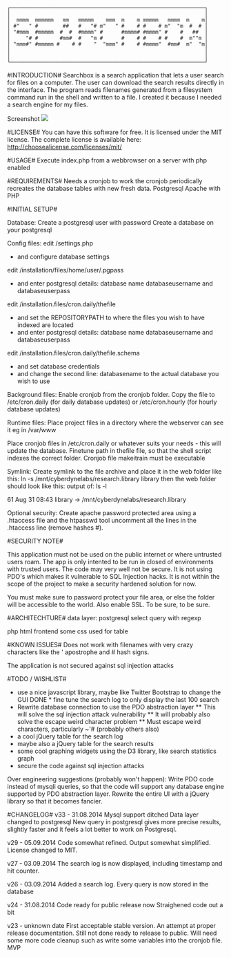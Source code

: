     ┌───────────────────────────────────────────────────────────────┐
    │                                                               │
    │  mmmm  mmmmmm   mm   mmmmm    mmm  m    m mmmmm   mmmm  m    m│
    │ #"   " #        ##   #   "# m"   " #    # #    # m"  "m  #  # │
    │ "#mmm  #mmmmm  #  #  #mmmm" #      #mmmm# #mmmm" #    #   ##  │
    │     "# #       #mm#  #   "m #      #    # #    # #    #  m""m │
    │ "mmm#" #mmmmm #    # #    "  "mmm" #    # #mmmm"  #mm#  m"  "m│
    │                                                               │
    │                                                               │
    └───────────────────────────────────────────────────────────────┘


#INTRODUCTION#
Searchbox is a search application that lets a user search for files on a
computer. The user can download the search results directly in the
interface. The program reads filenames generated from a filesystem
command run in the shell and written to a file.
I created it because I needed a search engine for my files.


Screenshot
<img src="http://i.imgur.com/hH7PO87.png"/>


#LICENSE#
You can have this software for free.
It is licensed under the MIT license.
The complete license is available here:
http://choosealicense.com/licenses/mit/

#USAGE#
Execute index.php from a webbrowser on a server with php enabled

#REQUIREMENTS#
Needs a cronjob to work
the cronjob periodically recreates the database tables with new fresh
data.
Postgresql
Apache with PHP

#INITIAL SETUP#

Database:
Create a postgresql user with password
Create a database on your postgresql

Config files:
edit /settings.php 
- and configure database settings

edit /installation/files/home/user/.pgpass 
- and enter postgresql details: database name databaseusername and databaseuserpass 

edit /installation.files/cron.daily/thefile
- and set the REPOSITORYPATH to where the files you wish to have indexed are located
- and enter postgresql details: database name databaseusername and databaseuserpass 

edit /installation.files/cron.daily/thefile.schema
- and set database credentials
- and change the second line: databasename to the actual database you
wish to use

Background files:
Enable cronjob from the cronjob folder. Copy the file to
/etc/cron.daily (for daily database updates) or /etc/cron.hourly (for
hourly database  updates)

Runtime files:
Place project files in a directory where the webserver can see it eg in /var/www

Place cronjob files in /etc/cron.daily or whatever suits your needs - this will update the database.
Finetune path in thefile file, so that the shell script indexes
the correct folder.
Cronjob file makeitrain must be executable


Symlink:
Create symlink to the file archive and place it in the web folder
like this: ln -s /mnt/cyberdynelabs/research.library library
then the web folder should look like this:
output of: ls -l

61 Aug 31 08:43 library -> /mnt/cyberdynelabs/research.library

Optional security:
Create apache password protected area using a .htaccess file and the
htpasswd tool
uncomment all the lines in the .htaccess line (remove hashes #).

#SECURITY NOTE#

This application must not be used on the public internet or where untrusted users roam. The app is only intented to be run in closed of environments with trusted users.
The code may very well not be secure. It is not using PDO's which makes it vulnerable to SQL Injection hacks.
It is not within the scope of the project to make a security hardened solution for now.


You must make sure to password protect your file area, or else the
folder will be accessible to the world.
Also enable SSL. To be sure, to be sure.


#ARCHITECHTURE#
data layer:
postgresql
select query with regexp

php html frontend
some css used for table


#KNOWN ISSUES#
Does not work with filenames with very crazy characters like the
' apostrophe and # hash signs.

The application is not secured against sql injection attacks


#TODO / WISHLIST#
* use a nice javascript library, maybe like Twitter Bootstrap to
change the GUI
DONE * fine tune the search log to only display the last 100 search
* Rewrite database connection to use the PDO abstraction layer
** This will solve the sql injection attack vulnerability
** It will probably also solve the escape weird character problem
** Must escape weird characters, particularly ~'# (probably others also) 
* a cool jQuery table for the search log
* maybe also a jQuery table for the search results
* some cool graphing widgets using the D3 library, like search
statistics graph
* secure the code against sql injection attacks

Over engineering suggestions (probably won't happen):
Write PDO code instead of mysqli queries, so that the code will
support any database engine supported by PDO abstraction layer.
Rewrite the entire UI with a jQuery library so that it becomes fancier.


#CHANGELOG#
v33 - 31.08.2014
Mysql support ditched
Data layer changed to postgresql
New query in postgresql gives more precise results, slightly faster 
and it feels a lot better to work on Postgresql.

v29 - 05.09.2014
Code somewhat refined. Output somewhat simplified.
License changed to MIT.

v27 - 03.09.2014
The search log is now displayed, including timestamp and hit counter.

v26 - 03.09.2014
Added a search log. Every query is now stored in the database

v24 - 31.08.2014
Code ready for public release now
Straighened code out a bit

v23 - unknown date
First acceptable stable version.
An attempt at proper release documentation. Still not done ready to release
to public. Will need some more code cleanup such as write some variables into the cronjob
file.
MVP